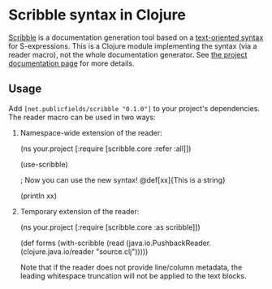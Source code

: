 # Scribble syntax in Clojure

[Scribble](http://docs.racket-lang.org/scribble/) is a documentation generation tool based on a [text-oriented syntax](http://docs.racket-lang.org/scribble/reader.html) for S-expressions.
This is a Clojure module implementing the syntax (via a reader macro), not the whole documentation generator.
See [the project documentation page](http://clojure-scribble.publicfields.net) for more details.

## Usage

Add ``[net.publicfields/scribble "0.1.0"]`` to your project's dependencies.
The reader macro can be used in two ways:

1. Namespace-wide extension of the reader:

    (ns your.project
      [:require [scribble.core :refer :all]])

    (use-scribble)

    ; Now you can use the new syntax!
    @def[xx]{This is a string}

    (println xx)

2. Temporary extension of the reader:

    (ns your.project
      [:require [scribble.core :as scribble]])

    (def forms
      (with-scribble
        (read (java.io.PushbackReader.
          (clojure.java.io/reader "source.clj")))))

   Note that if the reader does not provide line/column metadata, the leading whitespace truncation will not be applied to the text blocks.
